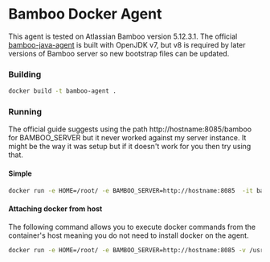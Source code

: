 # Bamboo Docker Agent
This agent is tested on Atlassian Bamboo version 5.12.3.1. The official [bamboo-java-agent](https://hub.docker.com/r/atlassian/bamboo-java-agent/) is built with OpenJDK v7, but v8 is required by later versions of Bamboo server so new bootstrap files can be updated.

### Building
```bash
docker build -t bamboo-agent .
```

### Running
The official guide suggests using the path http://hostname:8085/bamboo for BAMBOO_SERVER but it never worked against my server instance. It might be the way it was setup but if it doesn't work for you then try using that.
#### Simple
```bash
docker run -e HOME=/root/ -e BAMBOO_SERVER=http://hostname:8085  -it bamboo-agent
```

#### Attaching docker from host
The following command allows you to execute docker commands from the container's host meaning you do not need to install docker on the agent.
```bash
docker run -e HOME=/root/ -e BAMBOO_SERVER=http://hostname:8085 -v /usr/bin/docker:/usr/bin/docker -v /usr/bin/docker-compose:/usr/bin/docker-compose -v /var/run/docker.sock:/var/run/docker.sock -v /var/lib/docker/aufs:/var/lib/docker/aufs -v /var/lib/docker:/var/lib/docker -it bamboo-agent
```
